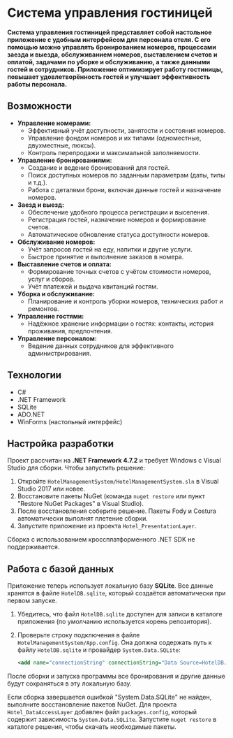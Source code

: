 # Система управления гостиницей

**Система управления гостиницей представляет собой настольное приложение с удобным интерфейсом для персонала отеля. С его помощью можно управлять бронированием номеров, процессами заезда и выезда, обслуживанием номеров, выставлением счетов и оплатой, задачами по уборке и обслуживанию, а также данными гостей и сотрудников.
Приложение оптимизирует работу гостиницы, повышает удовлетворённость гостей и улучшает эффективность работы персонала.**

## Возможности

* **Управление номерами:**
    - Эффективный учёт доступности, занятости и состояния номеров.
    - Управление фондом номеров и их типами (одноместные, двухместные, люксы).
    - Контроль перепродажи и максимальной заполняемости.
* **Управление бронированиями:**
    - Создание и ведение бронирований для гостей.
    - Поиск доступных номеров по заданным параметрам (даты, типы и т.д.).
    - Работа с деталями брони, включая данные гостей и назначение номеров.
* **Заезд и выезд:**
    - Обеспечение удобного процесса регистрации и выселения.
    - Регистрация гостей, назначение номеров и формирование счетов.
    - Автоматическое обновление статуса доступности номеров.
* **Обслуживание номеров:**
    - Учёт запросов гостей на еду, напитки и другие услуги.
    - Быстрое принятие и выполнение заказов в номера.
* **Выставление счетов и оплата:**
    - Формирование точных счетов с учётом стоимости номеров, услуг и сборов.
    - Учёт платежей и выдача квитанций гостям.
* **Уборка и обслуживание:**
    - Планирование и контроль уборки номеров, технических работ и ремонтов.
* **Управление гостями:**
    - Надёжное хранение информации о гостях: контакты, история проживания, предпочтения.
* **Управление персоналом:**
    - Ведение данных сотрудников для эффективного администрирования.

## Технологии

* C#
* .NET Framework
* SQLite
* ADO.NET
* WinForms (настольный интерфейс)

## Настройка разработки

Проект рассчитан на **.NET Framework 4.7.2** и требует Windows с Visual Studio для сборки. Чтобы запустить решение:

1. Откройте `HotelManagementSystem/HotelManagementSystem.sln` в Visual Studio 2017 или новее.
2. Восстановите пакеты NuGet (команда `nuget restore` или пункт "Restore NuGet Packages" в Visual Studio).
3. После восстановления соберите решение. Пакеты Fody и Costura автоматически выполнят плетение сборки.
4. Запустите приложение из проекта `Hotel_PresentationLayer`.

Сборка с использованием кроссплатформенного .NET SDK не поддерживается.

## Работа с базой данных

Приложение теперь использует локальную базу **SQLite**. Все данные хранятся в
файле `HotelDB.sqlite`, который создаётся автоматически при первом запуске.

1. Убедитесь, что файл `HotelDB.sqlite` доступен для записи в каталоге
   приложения (по умолчанию используется корень репозитория).
2. Проверьте строку подключения в файле
   `HotelManagementSystem/App.config`. Она должна содержать путь к файлу
   `HotelDB.sqlite` и провайдер `System.Data.SQLite`:

   ```xml
   <add name="connectionString" connectionString="Data Source=HotelDB.sqlite;Version=3;" providerName="System.Data.SQLite" />
   ```

После сборки и запуска программы все бронирования и другие данные будут
сохраняться в эту локальную базу.

Если сборка завершается ошибкой "System.Data.SQLite" не найден, выполните
восстановление пакетов NuGet. Для проекта `Hotel_DataAccessLayer` добавлен
файл `packages.config`, который содержит зависимость `System.Data.SQLite`.
Запустите `nuget restore` в каталоге решения, чтобы скачать необходимые пакеты.

